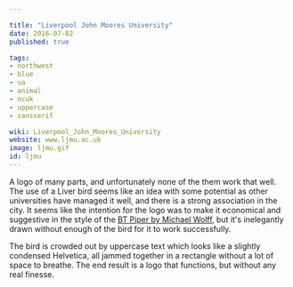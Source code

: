 ```yaml
---

title: "Liverpool John Moores University"
date: 2016-07-02
published: true

tags:
- northwest
- blue
- ua
- animal
- ncuk
- uppercase
- sansserif

wiki: Liverpool_John_Moores_University
website: www.ljmu.ac.uk
image: ljmu.gif
id: ljmu
---
```


A logo of many parts, and unfortunately none of the them work that well. The use of a Liver bird seems like an idea with some potential as other universities have managed it well, and there is a strong association in the city. It seems like the intention for the logo was to make it economical and suggestive in the style of the [BT Piper by Michael Wolff](http://www.designersjournal.net/jottings/designheroes/heroes-michael-wolff), but it's inelegantly drawn without enough of the bird for it to work successfully.

The bird is crowded out by uppercase text which looks like a slightly condensed Helvetica, all jammed together in a rectangle without a lot of space to breathe. The end result is a logo that functions, but without any real finesse.
